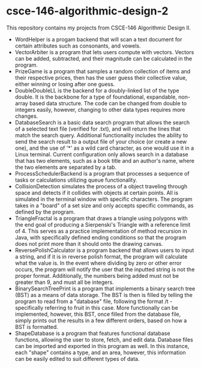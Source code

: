# csce-146-algorithmic-design-2
This repository contains my projects from CSCE-146 Algorithmic Design II.
- WordHelper is a progam backend that will scan a text document for certain attributes such as consonants, and vowels.
- VectorArbiter is a program that lets users compute with vectors. Vectors can be added, subtracted, and their magnitude can be calculated in the program.
- PrizeGame is a program that samples a random collection of items and their respective prices, then has the user guess their collective value, either winning or losing after one guess.
- DoubleDoubleLL is the backend for a doubly-linked list of the type double. It is the backbone for a type of foundational, expandable, non-array based data structure. The code can be changed from double to integers easily, however, changing to other data types requires more changes.
- DatabaseSearch is a basic data search program that allows the search of a selected text file (verified for .txt), and will return the lines that match the search query. Additional functionality includes the ability to send the search result to a output file of your choice (or create a new one), and the use of '*' as a wild card character, as one would use it in a Linux terminal. Current configuration only allows search in a database that has two elements, such as a book title and an author's name, where the two elements are separated by a tab.
- ProcessSchedulerBackend is a program that processes a sequence of tasks or calculations utilizing queue functionality.
- CollisionDetection simulates the process of a object traveling through space and detects if it collides with objects at certain points. All is simulated in the terminal window with specific characters. The program takes in a "board" of a set size and only accepts specific commands, as defined by the program.
- TriangleFractal is a program that draws a triangle using polygons with the end goal of producing a Sierpenski's Triangle with a reference limit of 4. This serves as a practice implementation of method recursion in Java, with specifically defined ending conditions so that the program does not print more than it should onto the drawing canvas. 
- ReversePolishCalculator is a program backend that allows users to input a string, and if it is in reverse polish format, the program will calculate what the value is. In the event where dividing by zero or other error occurs, the program will notify the user that the inputted string is not the proper format. Additionally, the numbers being added must not be greater than 9, and must all be integers.
- BinarySearchTreePrint is a program that implements a binary search tree (BST) as a means of data storage. The BST is then is filled by telling the program to read from a "database" file, following the format <Name>/t<Weight> - specifically referring to fruit in this case. More functionally can be implemented, however, this BST, once filled from the database file, simply prints out the results in a few different orders, based on how a BST is formatted.
- ShapeDatabase is a program that features functional database functions, allowing the user to store, fetch, and edit data. Database files can be imported and exported in this program as well. In this instance, each "shape" contains a type, and an area, however, this information can be easily edited to suit different types of data.
